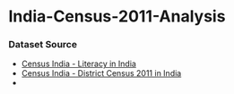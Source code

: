 # India-Census-2011-Analysis

### Dataset Source
* [Census India - Literacy in India](https://www.census2011.co.in/literacy.php)
* [Census India - District Census 2011 in India](https://www.census2011.co.in/district.php)
* 
